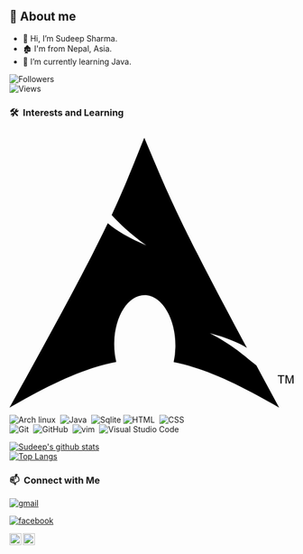 ## 🤠 About me
- 👋 Hi, I’m Sudeep Sharma.    
- 🏚️ I'm from Nepal, Asia.
- 🌱 I’m currently learning Java.

![Followers](https://img.shields.io/github/followers/Sudeep-Sharma0-0?style=social)\
![Views](https://img.shields.io/github/watchers/Sudeep-Sharma0-0/Sudeep-Sharma0-0?style=social)

### 🛠 &nbsp;Interests and Learning
<svg role="img" viewBox="0 0 24 24" xmlns="http://www.w3.org/2000/svg"><title>Arch Linux</title><path d="M11.39.605C10.376 3.092 9.764 4.72 8.635 7.132c.693.734 1.543 1.589 2.923 2.554-1.484-.61-2.496-1.224-3.252-1.86C6.86 10.842 4.596 15.138 0 23.395c3.612-2.085 6.412-3.37 9.021-3.862a6.61 6.61 0 01-.171-1.547l.003-.115c.058-2.315 1.261-4.095 2.687-3.973 1.426.12 2.534 2.096 2.478 4.409a6.52 6.52 0 01-.146 1.243c2.58.505 5.352 1.787 8.914 3.844-.702-1.293-1.33-2.459-1.929-3.57-.943-.73-1.926-1.682-3.933-2.713 1.38.359 2.367.772 3.137 1.234-6.09-11.334-6.582-12.84-8.67-17.74zM22.898 21.36v-.623h-.234v-.084h.562v.084h-.234v.623h.331v-.707h.142l.167.5.034.107a2.26 2.26 0 01.038-.114l.17-.493H24v.707h-.091v-.593l-.206.593h-.084l-.205-.602v.602h-.091"/></svg>
![Arch linux](https://img.shields.io/badge/-Arch_Linux-141a20?style=flat&logo=arch-linux)&nbsp;
![Java](https://img.shields.io/badge/-Java-141a20?style=flat&logo=Java&logoColor=FFA518)&nbsp;
![Sqlite](https://img.shields.io/badge/-SQLite-141a20?style=flat&logo=sqlite&logoColor=blue)
![HTML](https://img.shields.io/badge/-HTML-141a20?style=flat&logo=HTML5)&nbsp;
![CSS](https://img.shields.io/badge/-CSS-141a20?style=flat&logo=CSS3&logoColor=1572B6)\
![Git](https://img.shields.io/badge/-Git-141a20?style=flat&logo=git)&nbsp;
![GitHub](https://img.shields.io/badge/-GitHub-141a20?style=flat&logo=github)&nbsp;
![vim](https://img.shields.io/badge/-Vim-141a20?style=flat&logo=vim)&nbsp;
![Visual Studio Code](https://img.shields.io/badge/-Visual%20Studio%20Code-141a20?style=flat&logo=visual-studio-code&logoColor=007ACC)&nbsp;

[![Sudeep's github stats](https://github-readme-stats.vercel.app/api?username=Sudeep-Sharma0-0&count_private=true&show_icons=true&theme=radical&hide_rank=false)](https://github.com/anuraghazra/github-readme-stats)\
[![Top Langs](https://github-readme-stats.vercel.app/api/top-langs/?username=Sudeep-Sharma0-0&theme=gotham)](https://github.com/Sudeep-Sharma0-0/github-readme-stats)

### 📫 &nbsp;Connect with Me
[![gmail](https://img.shields.io/badge/-sharma.sudip1122@gmail.com-D14836?style=flat&logo=Gmail&logoColor=white)](mailto:sharma.sudip1122@gmail.com)&nbsp;

[![facebook](https://img.shields.io/badge/-Sudeep%20Sharma-D14836?style=flat&logo=Facebook&logoColor=blue)](https://www.facebook.com/sudeep.sharma.50702)

<a href="https://twitter.com/SudipSharma101">
  <img align="left" alt="Sudeep Sharma | Twitter" width="21px" src="https://raw.githubusercontent.com/anuraghazra/anuraghazra/master/assets/twitter.svg" />
</a>
<a href="https://discord.com/channels/@me/613770557686546434">
  <img align="left" alt="Anurag's Discord" width="21px" src="https://raw.githubusercontent.com/anuraghazra/anuraghazra/master/assets/discord-round.svg" />
</a>
